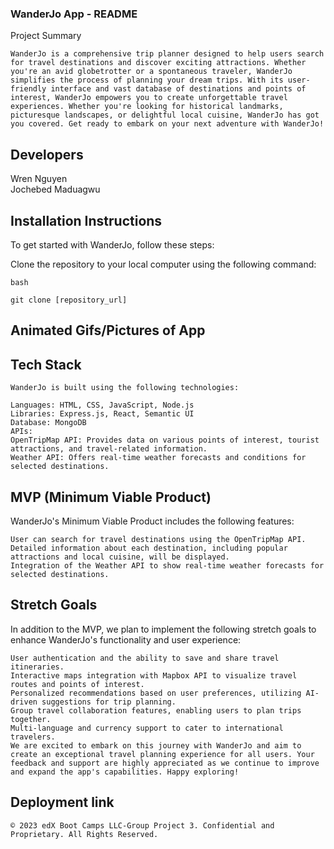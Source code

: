 ### WanderJo App - README
Project Summary
```
WanderJo is a comprehensive trip planner designed to help users search for travel destinations and discover exciting attractions. Whether you're an avid globetrotter or a spontaneous traveler, WanderJo simplifies the process of planning your dream trips. With its user-friendly interface and vast database of destinations and points of interest, WanderJo empowers you to create unforgettable travel experiences. Whether you're looking for historical landmarks, picturesque landscapes, or delightful local cuisine, WanderJo has got you covered. Get ready to embark on your next adventure with WanderJo!
```

## Developers
Wren Nguyen<br>
Jochebed Maduagwu

## Installation Instructions
To get started with WanderJo, follow these steps:

Clone the repository to your local computer using the following command:
```
bash

git clone [repository_url]
```

## Animated Gifs/Pictures of App


## Tech Stack
```
WanderJo is built using the following technologies:

Languages: HTML, CSS, JavaScript, Node.js
Libraries: Express.js, React, Semantic UI
Database: MongoDB
APIs:
OpenTripMap API: Provides data on various points of interest, tourist attractions, and travel-related information.
Weather API: Offers real-time weather forecasts and conditions for selected destinations.
```
## MVP (Minimum Viable Product)
WanderJo's Minimum Viable Product includes the following features:
```
User can search for travel destinations using the OpenTripMap API.
Detailed information about each destination, including popular attractions and local cuisine, will be displayed.
Integration of the Weather API to show real-time weather forecasts for selected destinations.
```
## Stretch Goals
In addition to the MVP, we plan to implement the following stretch goals to enhance WanderJo's functionality and user experience:
```
User authentication and the ability to save and share travel itineraries.
Interactive maps integration with Mapbox API to visualize travel routes and points of interest.
Personalized recommendations based on user preferences, utilizing AI-driven suggestions for trip planning.
Group travel collaboration features, enabling users to plan trips together.
Multi-language and currency support to cater to international travelers.
We are excited to embark on this journey with WanderJo and aim to create an exceptional travel planning experience for all users. Your feedback and support are highly appreciated as we continue to improve and expand the app's capabilities. Happy exploring!
```
## Deployment link


```
© 2023 edX Boot Camps LLC-Group Project 3. Confidential and Proprietary. All Rights Reserved.
```
